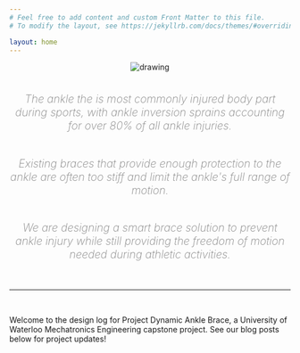 ```yaml
---
# Feel free to add content and custom Front Matter to this file.
# To modify the layout, see https://jekyllrb.com/docs/themes/#overriding-theme-defaults

layout: home
---
```


<p style="text-align: center;">
<img src="{{site.baseurl}}/assets/images/basketball.jpeg" alt="drawing" opacity="0.1"/><br><br>
</p>

<p style="text-align: center; font-size:140%; color:grey; font-weight:200;"><em>
The ankle the is most commonly injured body part during sports, with ankle inversion sprains accounting for over 80% of all ankle injuries.
</em><br><p>

<p style="text-align: center; font-size:140%; color:grey; font-weight:200;"><em><br>
Existing braces that provide enough protection to the ankle are often too stiff and limit the ankle's full range of motion.
</em><br><p>

<p style="text-align: center; font-size:140%; color:grey; font-weight:200;"><em><br>
We are designing a smart brace solution to prevent ankle injury while still providing the freedom of motion needed during athletic activities.
</em><br><p>

<br><hr><br>

Welcome to the design log for Project Dynamic Ankle Brace, a University of Waterloo Mechatronics Engineering capstone project. See our blog posts below for project updates!
<br><br>

